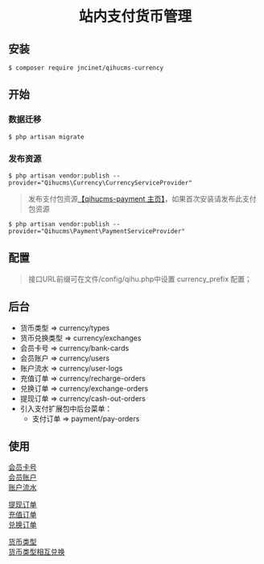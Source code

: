 <h1 align="center">站内支付货币管理</h1>

## 安装
```shell
$ composer require jncinet/qihucms-currency
```

## 开始
### 数据迁移
```shell
$ php artisan migrate
```
### 发布资源
```shell
$ php artisan vendor:publish --provider="Qihucms\Currency\CurrencyServiceProvider"
```
> 发布支付包资源[【qihucms-payment 主页】](https://jncinet.github.io/qihucms-payment/)，如果首次安装请发布此支付包资源
```shell
$ php artisan vendor:publish --provider="Qihucms\Payment\PaymentServiceProvider"
```

## 配置
> 接口URL前缀可在文件/config/qihu.php中设置 currency_prefix 配置；

## 后台
+ 货币类型 => currency/types
+ 货币兑换类型 => currency/exchanges
+ 会员卡号 => currency/bank-cards
+ 会员账户 => currency/users
+ 账户流水 => currency/user-logs
+ 充值订单 => currency/recharge-orders
+ 兑换订单 => currency/exchange-orders
+ 提现订单 => currency/cash-out-orders
+ 引入支付扩展包中后台菜单：
    - 支付订单 => payment/pay-orders

## 使用
[会员卡号](https://jncinet.github.io/qihucms-currency/BANK_CARD)  
[会员账户](https://jncinet.github.io/qihucms-currency/USER)  
[账户流水](https://jncinet.github.io/qihucms-currency/USER_LOG)  

[提现订单](https://jncinet.github.io/qihucms-currency/CASH_OUT_ORDER)  
[充值订单](https://jncinet.github.io/qihucms-currency/RECHARGE_ORDER)  
[兑换订单](https://jncinet.github.io/qihucms-currency/EXCHANGE_ORDER)  

[货币类型](https://jncinet.github.io/qihucms-currency/TYPE)  
[货币类型相互兑换](https://jncinet.github.io/qihucms-currency/EXCHANGE)  